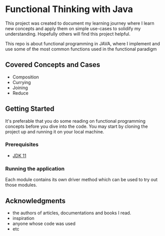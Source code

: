# Functional Thinking with Java

This project was created to document my learning journey where I learn new concepts and apply them on simple use-cases to solidify my understanding.
Hopefully others will find this project helpful. 

This repo is about functional programming in JAVA, where I implement and use some of the most common functions used in the functional paradigm

## Covered Concepts and Cases 
* Composition
* Currying
* Joining
* Reduce

## Getting Started
It's preferable that you do some reading on functional programming concepts before you dive into the code.
You may start by cloning the project up and running it on your local machine.

### Prerequisites



- [JDK 11](https://www.oracle.com/java/technologies/javase/jdk11-archive-downloads.html)

### Running the application


Each module contains its own driver method which can be used to try out those modules.

## Acknowledgments

* the authors of articles, documentations and books I read.
* inspiration
* anyone whose code was used
* etc
